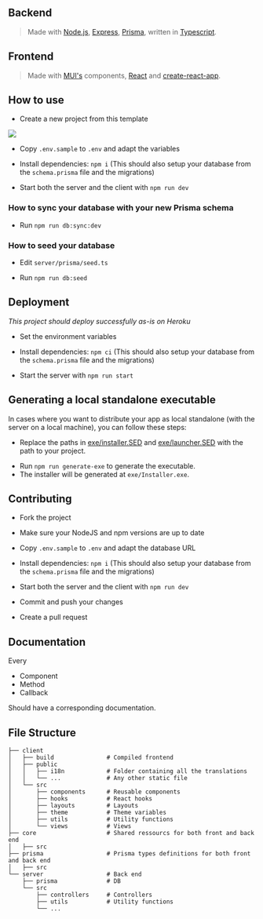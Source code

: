 ## Backend

> Made with [Node.js](https://nodejs.org/en/), [Express](https://expressjs.com/), [Prisma](https://www.prisma.io/), written in [Typescript](https://www.typescriptlang.org/).

## Frontend

> Made with [MUI's](https://mui.com/) components, [React](https://reactjs.org/) and [create-react-app](https://facebook.github.io/create-react-app/).

## How to use

- Create a new project from this template

![](https://i.imgur.com/Hc0JsXs.png)

- Copy `.env.sample` to `.env` and adapt the variables

- Install dependencies: `npm i` (This should also setup your database from the `schema.prisma` file and the migrations)

- Start both the server and the client with `npm run dev`

### How to sync your database with your new Prisma schema

- Run `npm run db:sync:dev`

### How to seed your database

- Edit `server/prisma/seed.ts`

- Run `npm run db:seed`

## Deployment

*This project should deploy successfully as-is on Heroku*

- Set the environment variables

- Install dependencies: `npm ci` (This should also setup your database from the `schema.prisma` file and the migrations)

- Start the server with `npm run start`

## Generating a local standalone executable

In cases where you want to distribute your app as local standalone (with the server on a local machine), you can follow these steps:

- Replace the paths in [exe/installer.SED](exe/installer.SED) and [exe/launcher.SED](launcher.SED) with the path to your project.
<!-- - Install [Resource Hacker](http://www.angusj.com/resourcehacker/) and add it to your PATH. -->
- Run `npm run generate-exe` to generate the executable.
- The installer will be generated at `exe/Installer.exe`.

## Contributing

- Fork the project

- Make sure your NodeJS and npm versions are up to date

- Copy `.env.sample` to `.env` and adapt the database URL

- Install dependencies: `npm i` (This should also setup your database from the `schema.prisma` file and the migrations)

- Start both the server and the client with `npm run dev`

- Commit and push your changes

- Create a pull request

## Documentation

Every

- Component
- Method
- Callback

Should have a corresponding documentation.


## File Structure

```
├── client
│	├── build    			# Compiled frontend
│	├── public
│	│	├── i18n			# Folder containing all the translations
│	│	└── ...      		# Any other static file
│	└── src
│		├── components 		# Reusable components
│		├── hooks     		# React hooks
│		├── layouts    		# Layouts
│		├── theme     		# Theme variables
│		├── utils       	# Utility functions
│		└── views       	# Views
├── core 					# Shared ressourcs for both front and back end
│   ├── src              
├── prisma 					# Prisma types definitions for both front and back end
│   ├── src              
└── server 					# Back end
    ├── prisma              # DB
	└── src
	    ├── controllers     # Controllers
 	  	├── utils       	# Utility functions
	    └── ...
```